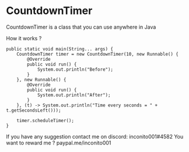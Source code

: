 # CountdownTimer
CountdownTimer is a class that you can use anywhere in Java

How it works ?
  
  	public static void main(String... args) {
		CountdownTimer timer = new CountdownTimer(10, new Runnable() {
			@Override
			public void run() {
				System.out.println("Before");
			}
		}, new Runnable() {
			@Override
			public void run() {
				System.out.println("After");
			}
		}, (t) -> System.out.println("Time every seconds = " + t.getSecondsLeft()));
		
		timer.scheduleTimer();
	}
  
  

If you have any suggestion contact me on discord: inconito001#4582
You want to reward me ? paypal.me/inconito001
